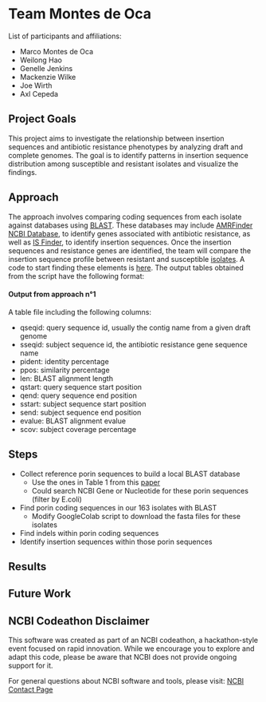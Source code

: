 # Team Montes de Oca

List of participants and affiliations:
- Marco Montes de Oca
- Weilong Hao
- Genelle Jenkins
- Mackenzie Wilke
- Joe Wirth
- Axl Cepeda

## Project Goals
This project aims to investigate the relationship between insertion sequences and antibiotic resistance phenotypes by analyzing draft and complete genomes. The goal is to identify patterns in insertion sequence distribution among susceptible and resistant isolates and visualize the findings.
## Approach
The approach involves comparing coding sequences from each isolate against databases using [BLAST](https://blast.ncbi.nlm.nih.gov/Blast.cgi). These databases may include [AMRFinder NCBI Database](https://github.com/ncbi/amr), to identify genes associated with antibiotic resistance, as well as [IS Finder](https://isfinder.biotoul.fr/#), to identify insertion sequences. Once the insertion sequences and resistance genes are identified, the team will compare the insertion sequence profile between resistant and susceptible [isolates](https://github.com/NCBI-Codeathons/amr-2024-team-montes-de-oca/blob/main/Assemblies_Team_Montes_de_Oca.xlsx). A code to start finding these elements is [here](https://github.com/NCBI-Codeathons/amr-2024-team-montes-de-oca/blob/main/Notebook.ipynb).
The output tables obtained from the script have the following format:

#### Output from approach n°1
A table file including the following columns:
* qseqid: query sequence id, usually the contig name from a given draft genome
* sseqid: subject sequence id, the antibiotic resistance gene sequence name
* pident: identity percentage
* ppos: similarity percentage
* len: BLAST alignment length
* qstart: query sequence start position
* qend: query sequence end position
* sstart: subject sequence start position
* send: subject sequence end position
* evalue: BLAST alignment evalue
* scov: subject coverage percentage

## Steps
* Collect reference porin sequences to build a local BLAST database
  * Use the ones in Table 1 from this [paper](https://academic.oup.com/jac/article/63/4/659/713667?login=false)
  * Could search NCBI Gene or Nucleotide for these porin sequences (filter by E.coli)
* Find porin coding sequences in our 163 isolates with BLAST
  * Modify GoogleColab script to download the fasta files for these isolates
* Find indels within porin coding sequences
* Identify insertion sequences within those porin sequences


## Results

## Future Work

## NCBI Codeathon Disclaimer
This software was created as part of an NCBI codeathon, a hackathon-style event focused on rapid innovation. While we encourage you to explore and adapt this code, please be aware that NCBI does not provide ongoing support for it.

For general questions about NCBI software and tools, please visit: [NCBI Contact Page](https://www.ncbi.nlm.nih.gov/home/about/contact/)

